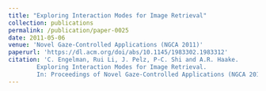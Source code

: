 ```yaml
---
title: "Exploring Interaction Modes for Image Retrieval"
collection: publications
permalink: /publication/paper-0025
date: 2011-05-06
venue: 'Novel Gaze-Controlled Applications (NGCA 2011)'
paperurl: 'https://dl.acm.org/doi/abs/10.1145/1983302.1983312'
citation: 'C. Engelman, Rui Li, J. Pelz, P-C. Shi and A.R. Haake.
        Exploring Interaction Modes for Image Retrieval.
        In: Proceedings of Novel Gaze-Controlled Applications (NGCA 2011), 10--15, May 2011.'
---
```

